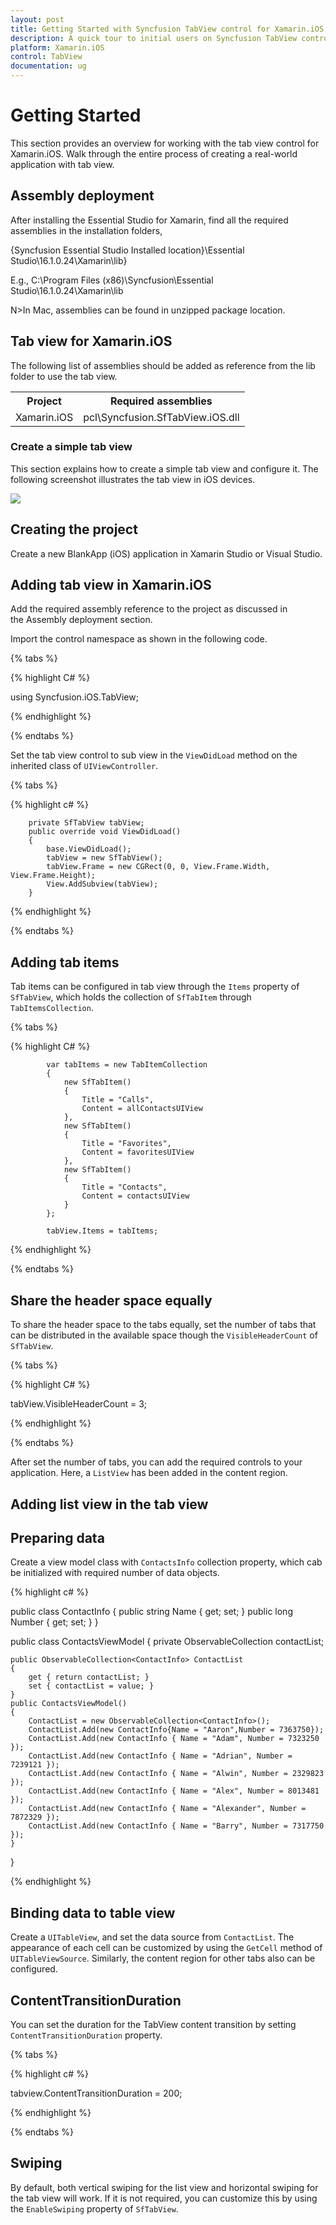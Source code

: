 ```yaml
---
layout: post
title: Getting Started with Syncfusion TabView control for Xamarin.iOS 
description: A quick tour to initial users on Syncfusion TabView control for Xamarin.iOS platform
platform: Xamarin.iOS
control: TabView
documentation: ug
---
```


# Getting Started

This section provides an overview for working with the tab view control for Xamarin.iOS. Walk through the entire process of creating a real-world application with tab view.

## Assembly deployment

After installing the Essential Studio for Xamarin, find all the required assemblies in the installation folders,

{Syncfusion Essential Studio Installed location}\Essential Studio\16.1.0.24\Xamarin\lib}

E.g., C:\Program Files (x86)\Syncfusion\Essential Studio\16.1.0.24\Xamarin\lib

N>In Mac, assemblies can be found in unzipped package location.


## Tab view for Xamarin.iOS

The following list of assemblies should be added as reference from the lib folder to use the tab view.

<table>
<tr>
<th>Project</th>
<th>Required assemblies</th>
</tr>
<tr>
<td>Xamarin.iOS</td>
<td>pcl\Syncfusion.SfTabView.iOS.dll</td>
</tr>
</table>

### Create a simple tab view

This section explains how to create a simple tab view and configure it. The following screenshot illustrates the tab view in iOS devices.

![](images/Getting-Started/xamarin_ios_tabview.png)

## Creating the project

Create a new BlankApp (iOS) application in Xamarin Studio or Visual Studio.

## Adding tab view in Xamarin.iOS

Add the required assembly reference to the project as discussed in the Assembly deployment section.

Import the control namespace as shown in the following code.

{% tabs %}

{% highlight C# %}

using Syncfusion.iOS.TabView;

{% endhighlight %}

{% endtabs %}

Set the tab view control to sub view in the `ViewDidLoad` method on the inherited class of `UIViewController`.

{% tabs %}

{% highlight c# %}

		private SfTabView tabView;
        public override void ViewDidLoad()
        {
            base.ViewDidLoad();
            tabView = new SfTabView();
            tabView.Frame = new CGRect(0, 0, View.Frame.Width, View.Frame.Height);
            View.AddSubview(tabView);
        }
		
{% endhighlight %}

{% endtabs %}

## Adding tab items

Tab items can be configured in tab view through the `Items` property of `SfTabView`, which holds the collection of `SfTabItem` through `TabItemsCollection`.

{% tabs %}

{% highlight C# %}

            var tabItems = new TabItemCollection
            {
                new SfTabItem()
                {
                    Title = "Calls",
                    Content = allContactsUIView
                },
                new SfTabItem()
                {
                    Title = "Favorites",
                    Content = favoritesUIView
                },
                new SfTabItem()
                {
                    Title = "Contacts",
                    Content = contactsUIView
                }
            };

            tabView.Items = tabItems;
            

{% endhighlight %}

{% endtabs %}

## Share the header space equally

To share the header space to the tabs equally, set the number of tabs that can be distributed in the available space though the `VisibleHeaderCount` of `SfTabView`.

{% tabs %}

{% highlight C# %}

tabView.VisibleHeaderCount = 3;

{% endhighlight %}

{% endtabs %}

After set the number of tabs, you can add the required controls to your application. Here, a `ListView` has been added in the content region.

## Adding list view in the tab view

## Preparing data

Create a view model class with `ContactsInfo` collection property, which cab be initialized with required number of data objects.

{% highlight c# %}

public class ContactInfo
{
	public string Name { get; set; }
	public long Number { get; set; }
}

public class ContactsViewModel
{
	private ObservableCollection<ContactInfo> contactList;

	public ObservableCollection<ContactInfo> ContactList
	{
		get { return contactList; }
		set { contactList = value; }
	}
	public ContactsViewModel()
	{
		ContactList = new ObservableCollection<ContactInfo>();
		ContactList.Add(new ContactInfo{Name = "Aaron",Number = 7363750});
		ContactList.Add(new ContactInfo { Name = "Adam", Number = 7323250 });
		ContactList.Add(new ContactInfo { Name = "Adrian", Number = 7239121 });
		ContactList.Add(new ContactInfo { Name = "Alwin", Number = 2329823 });
		ContactList.Add(new ContactInfo { Name = "Alex", Number = 8013481 });
		ContactList.Add(new ContactInfo { Name = "Alexander", Number = 7872329 });
		ContactList.Add(new ContactInfo { Name = "Barry", Number = 7317750 });
	}
}

{% endhighlight %}

## Binding data to table view

Create a `UITableView`, and set the data source from `ContactList`. The appearance of each cell can be customized by using the `GetCell` method of `UITableViewSource`. Similarly, the content region for other tabs also can be configured.

## ContentTransitionDuration

You can set the duration for the TabView content transition by setting `ContentTransitionDuration` property. 

{% tabs %}

{% highlight c# %}

  tabview.ContentTransitionDuration = 200;

{% endhighlight %}

{% endtabs %}

## Swiping

By default, both vertical swiping for the list view and horizontal swiping for the tab view will work. If it is not required, you can customize this by using the `EnableSwiping` property of `SfTabView`.
